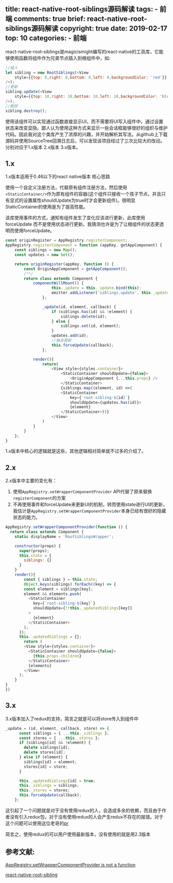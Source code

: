 title: react-native-root-siblings源码解读
tags:
    - 前端
comments: true
brief: react-native-root-siblings源码解读
copyright: true
date: 2019-02-17
top: 10
categories:
    - 前端
---
react-native-root-siblings是magicismight编写的react-native的工具库，它能够使用函数将组件作为兄弟节点插入到根组件中，如:

```js
//插入
let sibling = new RootSiblings(<View
    style={{top: 0,right: 0,bottom: 0,left: 0,backgroundColor: 'red'}}
/>);
//更新
sibling.update(<View
    style={{top: 10,right: 10,bottom: 10,left: 10,backgroundColor: 'blue'}}
/>);
//删除
sibling.destroy();
```

<!-- more -->

使用该组件可以实现通过函数直接显示UI，而不需要将UI写入组件中，通过设置状态来改变显隐。鄙人认为使用这种方式来显示一些会话框能够很好的组织与维护代码。因此我对这个类库产生了浓厚的兴趣，并开始解析其写法。从github上下载源码并使用SourceTree回溯日志后，可以发现该项目经过了三次比较大的改动。分别对应于1.x版本 2.x版本 3.x版本。

## 1.x
1.x版本适用于0.46以下的react native版本
核心思路

使用一个自定义注册方法，代替原有组件注册方法，然后使用`<StaticContainer/>`作为原有组件的容器(这个组件只接收一个孩子节点，并且只有显式的设置属性shouldUpdate为true时才会更新组件)。很明显StaticContainer的使用是为了提高性能。

该库使用事件的方式，通知有组件发生了变化应该进行更新，此库使用forceUpdate 而不是使用状态进行更新。我猜测也许是为了让根组件的状态更透明而使用forceUpdate。

```js
const originRegister = AppRegistry.registerComponent;
AppRegistry.registerComponent = function (appKey, getAppComponent) {
    const siblings = new Map();
    const updates = new Set();

    return originRegister(appKey, function () {
        const OriginAppComponent = getAppComponent();
        /**/
        return class extends Component {
            componentWillMount() {
                    this._update = this._update.bind(this);
                    emitter.addListener('siblings.update', this._update);
                };

                _update(id, element, callback) {
                    if (siblings.has(id) && !element) {
                        siblings.delete(id);
                    } else {
                        siblings.set(id, element);
                    }
                    updates.add(id);
                    //触发更新
                    this.forceUpdate(callback);
                };

            render(){
                return(
                    <View style={styles.container}>
                        <StaticContainer shouldUpdate={false}>
                            <OriginAppComponent {...this.props} />
                        </StaticContainer>
                        {siblings.map((element, id) =>(
                        <StaticContainer
                            key={`root-sibling-${id}`}
                            shouldUpdate={updates.has(id)}>
                            {element}
                        </StaticContainer>))}
                    </View>
                )
            }
        }
    };
}
```

1.x版本中核心的逻辑就是这些，其他逻辑相对简单就不过多的介绍了。

## 2.x
2.x版本中主要的变化有：

1. 使用`AppRegistry.setWrapperComponentProvider` API代替了原来替换`registerComponent`的方案
2. 不再使用事件和forceUpdate来更新UI的机制，转而使用state进行UI的更新，我估计是`AppRegistry.setWrapperComponentProvider`本身已经有很好的隐藏状态的能力。

```js
AppRegistry.setWrapperComponentProvider(function () {
  return class extends Component {
    static displayName = 'RootSiblingsWrapper';

    constructor(props) {
      super(props);
      this.state = {
        siblings: {}
      }
    }
    render(){
        const { siblings } = this.state;
        Object.keys(siblings).forEach((key) => {
        const element = siblings[key];
        element && elements.push(
          <StaticContainer
            key={`root-sibling-${key}`}
            shouldUpdate={!!this._updatedSiblings[key]}
          >
            {element}
          </StaticContainer>
        );
      });
      this._updatedSiblings = {};
        return (
        <View style={styles.container}>
          <StaticContainer shouldUpdate={false}>
            {this.props.children}
          </StaticContainer>
          {elements}
        </View>
      );
    }
}
})
```

## 3.x
3.x版本加入了redux的支持，简言之就是可以将store传入到组件中

```js
_update = (id, element, callback, store) => {
      const siblings = { ...this._siblings };
      const stores = { ...this._stores };
      if (siblings[id] && !element) {
        delete siblings[id];
        delete stores[id];
      } else if (element) {
        siblings[id] = element;
        stores[id] = store;
      }

      this._updatedSiblings[id] = true;
      this._siblings = siblings;
      this._stores = stores;
      this.forceUpdate(callback);
    };
```

这引起了一个问题就是对于没有使用redux的人，会造成多余的依赖，而且由于作者没有引入redux包，对于没有使用redux的人会产生redux不存在的报错。对于这个问题可以使用这位老哥的[pr](https://github.com/magicismight/react-native-root-siblings/pull/37)

简言之，使用redux的可以用户使用最新版本，没有使用的就是用2.3版本

## 参考文献:
[AppRegistry.setWrapperComponentProvider is not a function](https://github.com/magicismight/react-native-root-toast/issues/53)

[react-native-root-sibling](https://github.com/magicismight/react-native-root-siblings)